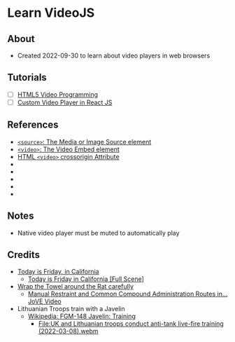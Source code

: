 
# Learn VideoJS

## About
- Created 2022-09-30 to learn about video players in web browsers

## Tutorials
- [ ] [HTML5 Video Programming](https://www.youtube.com/playlist?list=PLSkTiyK6-uFd85cPVw6RcXn9MFNwms6L3)
- [ ] [Custom Video Player in React JS](https://www.youtube.com/watch?v=oITDcIjJBlY)

## References
- [`<source>`: The Media or Image Source element](https://developer.mozilla.org/en-US/docs/Web/HTML/Element/source)
- [`<video>`: The Video Embed element](https://developer.mozilla.org/en-US/docs/Web/HTML/Element/video)
- [HTML `<video>` crossorigin Attribute](https://www.geeksforgeeks.org/html-video-crossorigin-attribute/)
- []()
- []()
- []()
- []()
- []()

## Notes
- Native video player must be muted to automatically play

## Credits
- [Today is Friday, in California](https://www.youtube.com/watch?v=9WaYCdQ8FOQ)
  - [Today is Friday in California [Full Scene]](https://www.youtube.com/watch?v=m1CW3MrwTeY)
- [Wrap the Towel around the Rat carefully](https://www.youtube.com/watch?v=BTH40ElpYow)
  - [Manual Restraint and Common Compound Administration Routes in… JoVE Video](https://www.youtube.com/watch?v=s9skgg7dHIA)
- Lithuanian Troops train with a Javelin
  - [Wikipedia: FGM-148 Javelin: Training](https://en.wikipedia.org/wiki/FGM-148_Javelin#Training)
    - [File:UK and Lithuanian troops conduct anti-tank live-fire training (2022-03-08).webm](https://en.wikipedia.org/wiki/File:UK_and_Lithuanian_troops_conduct_anti-tank_live-fire_training_(2022-03-08).webm)



